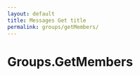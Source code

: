 ```yaml
---
layout: default
title: Messages Get title
permalink: groups/getMembers/
---
```


# Groups.GetMembers
